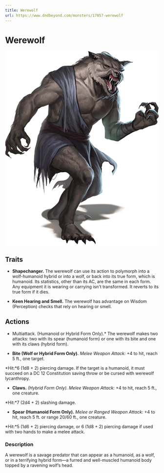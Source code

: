 ```yaml
---
title: Werewolf
url: https://www.dndbeyond.com/monsters/17057-werewolf
---
```


# Werewolf

![Werewolf](werewolf.png)

## Traits

* **Shapechanger.** The werewolf can use its action to polymorph into a wolf-humanoid hybrid or into a wolf, or back into its true form, which is humanoid. Its statistics, other than its AC, are the same in each form. Any equipment it is wearing or carrying isn't transformed. It reverts to its true form if it dies.

* **Keen Hearing and Smell.** The werewolf has advantage on Wisdom (Perception) checks that rely on hearing or smell.

## Actions

* Multiattack. (Humanoid or Hybrid Form Only).* The werewolf makes two attacks: two with its spear (humanoid form) or one with its bite and one with its claws (hybrid form).

* **Bite (Wolf or Hybrid Form Only).** *Melee Weapon Attack:* +4 to hit, reach 5 ft., one target.

*Hit:*6 (1d8 + 2) piercing damage. If the target is a humanoid, it must succeed on a DC 12 Constitution saving throw or be cursed with werewolf lycanthropy.

* **Claws.** *(Hybrid Form Only). Melee Weapon Attack:* +4 to hit, reach 5 ft., one creature.

*Hit:*7 (2d4 + 2) slashing damage.

* **Spear (Humanoid Form Only).** *Melee or Ranged Weapon Attack:* +4 to hit, reach 5 ft. or range 20/60 ft., one creature.

*Hit:*5 (1d6 + 2) piercing damage, or 6 (1d8 + 2) piercing damage if used with two hands to make a melee attack.

### Description

A werewolf is a savage predator that can appear as a humanoid, as a wolf, or in a terrifying hybrid form—a furred and well-muscled humanoid body topped by a ravening wolf’s head.